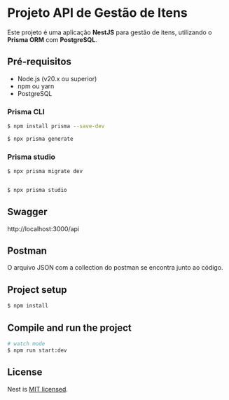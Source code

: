 # Projeto API de Gestão de Itens

Este projeto é uma aplicação **NestJS** para gestão de itens, utilizando o **Prisma ORM** com **PostgreSQL**.

## Pré-requisitos

- Node.js (v20.x ou superior)
- npm ou yarn
- PostgreSQL

### Prisma CLI

```bash
$ npm install prisma --save-dev

$ npx prisma generate
```

### Prisma studio

```bash
$ npx prisma migrate dev


$ npx prisma studio

```

## Swagger

http://localhost:3000/api

## Postman

O arquivo JSON com a collection do postman se encontra junto ao código.

## Project setup

```bash
$ npm install
```

## Compile and run the project

```bash
# watch mode
$ npm run start:dev
```

## License

Nest is [MIT licensed](https://github.com/nestjs/nest/blob/master/LICENSE).
